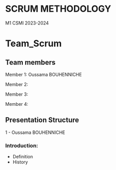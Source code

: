 # SCRUM METHODOLOGY
M1 CSMI 2023-2024

# Team_Scrum

## Team members 

  Member 1: Oussama BOUHENNICHE

  Member 2: 

  Member 3: 

  Member 4: 

## Presentation Structure
1 - Oussama BOUHENNICHE
### Introduction:
  - Definition
  - History

